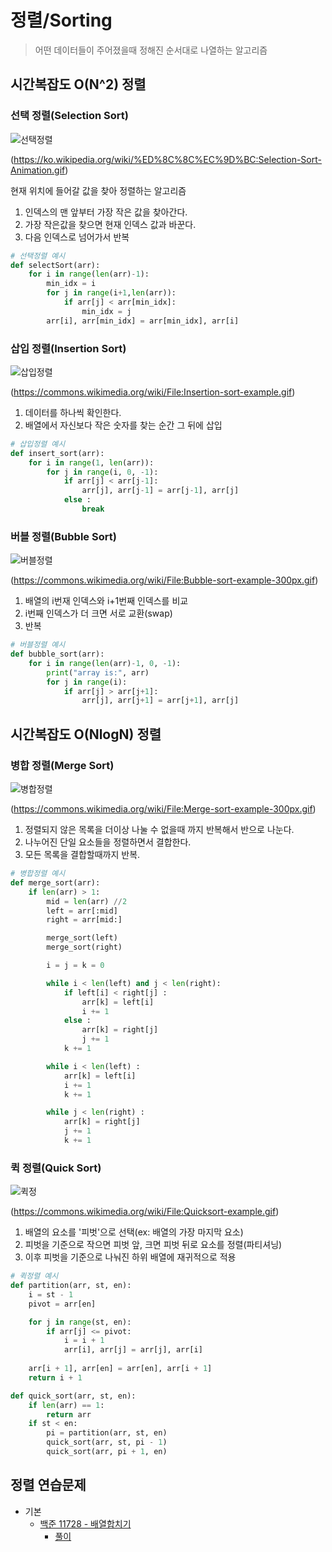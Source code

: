# 정렬/Sorting
> 어떤 데이터들이 주어졌을때 정해진 순서대로 나열하는 알고리즘

## 시간복잡도 O(N^2) 정렬
### 선택 정렬(Selection Sort)

![선택정렬](https://user-images.githubusercontent.com/113990279/236621593-daeed810-deb8-4b01-85bd-fdb284ff9d7a.gif)

(https://ko.wikipedia.org/wiki/%ED%8C%8C%EC%9D%BC:Selection-Sort-Animation.gif)

현재 위치에 들어갈 값을 찾아 정렬하는 알고리즘

1. 인덱스의 맨 앞부터 가장 작은 값을 찾아간다.
2. 가장 작은값을 찾으면 현재 인덱스 값과 바꾼다.
3. 다음 인덱스로 넘어가서 반복

```Python
# 선택정렬 예시
def selectSort(arr):
    for i in range(len(arr)-1):
        min_idx = i
        for j in range(i+1,len(arr)):
            if arr[j] < arr[min_idx]:
                min_idx = j
        arr[i], arr[min_idx] = arr[min_idx], arr[i]
```

### 삽입 정렬(Insertion Sort)

![삽입정렬](https://user-images.githubusercontent.com/113990279/236684828-8f11e709-870a-44ef-b2a9-b0a4e946b454.gif)


(https://commons.wikimedia.org/wiki/File:Insertion-sort-example.gif)

1. 데이터를 하나씩 확인한다.
2. 배열에서 자신보다 작은 숫자를 찾는 순간 그 뒤에 삽입

```Python
# 삽입정렬 예시
def insert_sort(arr):
    for i in range(1, len(arr)):
        for j in range(i, 0, -1):
            if arr[j] < arr[j-1]:
                arr[j], arr[j-1] = arr[j-1], arr[j]
            else :
                break
```

### 버블 정렬(Bubble Sort)

![버블정렬](https://user-images.githubusercontent.com/113990279/236686661-6e489619-6036-43af-9736-cad882923f18.gif)

(https://commons.wikimedia.org/wiki/File:Bubble-sort-example-300px.gif)

1. 배열의 i번재 인덱스와 i+1번째 인덱스를 비교
2. i번째 인덱스가 더 크면 서로 교환(swap)
3. 반복

```Python
# 버블정렬 예시
def bubble_sort(arr):
    for i in range(len(arr)-1, 0, -1):
        print("array is:", arr)
        for j in range(i):
            if arr[j] > arr[j+1]:
                arr[j], arr[j+1] = arr[j+1], arr[j]
```


## 시간복잡도 O(NlogN) 정렬

### 병합 정렬(Merge Sort)

![병합정렬](https://github.com/dyeongkim/TIL/assets/113990279/8eb6d016-9062-431d-b2d2-8636677d4247)

(https://commons.wikimedia.org/wiki/File:Merge-sort-example-300px.gif)

1. 정렬되지 않은 목록을 더이상 나눌 수 없을때 까지 반복해서 반으로 나눈다.
2. 나누어진 단일 요소들을 정렬하면서 결합한다.
3. 모든 목록을 결합할때까지 반복.

```Python
# 병합정렬 예시
def merge_sort(arr):
    if len(arr) > 1:
        mid = len(arr) //2
        left = arr[:mid]
        right = arr[mid:]

        merge_sort(left)
        merge_sort(right)

        i = j = k = 0

        while i < len(left) and j < len(right):
            if left[i] < right[j] :
                arr[k] = left[i]
                i += 1
            else :
                arr[k] = right[j]
                j += 1
            k += 1

        while i < len(left) :
            arr[k] = left[i]
            i += 1
            k += 1

        while j < len(right) :
            arr[k] = right[j]
            j += 1
            k += 1
```

### 퀵 정렬(Quick Sort)

![퀵정](https://github.com/dyeongkim/TIL/assets/113990279/0433aa67-20ec-4de6-9c2c-6e318f679d29)

(https://commons.wikimedia.org/wiki/File:Quicksort-example.gif)

1. 배열의 요소를 '피벗'으로 선택(ex: 배열의 가장 마지막 요소)
2. 피벗을 기준으로 작으면 피벗 앞, 크면 피벗 뒤로 요소를 정렬(파티셔닝)
3. 이후 피벗을 기준으로 나눠진 하위 배열에 재귀적으로 적용

```Python
# 퀵정렬 예시
def partition(arr, st, en):
    i = st - 1
    pivot = arr[en]

    for j in range(st, en):
        if arr[j] <= pivot:
            i = i + 1
            arr[i], arr[j] = arr[j], arr[i]
    
    arr[i + 1], arr[en] = arr[en], arr[i + 1]
    return i + 1

def quick_sort(arr, st, en):
    if len(arr) == 1:
        return arr
    if st < en:
        pi = partition(arr, st, en)
        quick_sort(arr, st, pi - 1)
        quick_sort(arr, pi + 1, en)
```


## 정렬 연습문제
- 기본
    - [백준 11728 - 배열합치기](https://www.acmicpc.net/problem/11728)
        - [풀이](/Algorithm/Sorting/boj_11728.py)